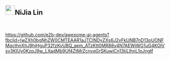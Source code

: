 <div class="markdown-heading"><h2 class="heading-element">
<a target="_blank" rel="noopener noreferrer nofollow" href="https://camo.githubusercontent.com/144aa6976402e961ed81512e339c6a9a5bf661d2fc7a6e58ca6b836a705e6c2c/68747470733a2f2f7370726f66696c652e6c696e652d7363646e2e6e65742f30684b76546f6766334946466c3546676669356770714a676c47467a4e615a30314c584852616278684654446c4e493174614269565a61423543536a74484a31594a41434a534e307846486a703142574d5f5a30446f6258346d536d35414946454d584868627551"><img src="https://camo.githubusercontent.com/144aa6976402e961ed81512e339c6a9a5bf661d2fc7a6e58ca6b836a705e6c2c/68747470733a2f2f7370726f66696c652e6c696e652d7363646e2e6e65742f30684b76546f6766334946466c3546676669356770714a676c47467a4e615a30314c584852616278684654446c4e493174614269565a61423543536a74484a31594a41434a534e307846486a703142574d5f5a30446f6258346d536d35414946454d584868627551" width="30" height="30" data-canonical-src="https://sprofile.line-scdn.net/0hKvTogf3IFFl5Fgfi5gpqJglGFzNaZ01LXHRabxhFTDlNI1taBiVZaB5CSjtHJ1YJACJSN0xFHjp1BWM_Z0DobX4mSm5AIFEMXHhbuQ" style="max-width: 100%;"></a>NiJia Lin</h2><a id="user-content-nijia-lin" class="anchor" aria-label="Permalink: NiJia Lin" href="#nijia-lin"><span aria-hidden="true" class="octicon octicon-link"></span></a></div><br><p><a href="https://github.com/e2b-dev/awesome-ai-agents?fbclid=IwZXh0bgNhZW0CMTEAAR1aJTClNDyZXs6J2vFkUNB7nD13oUONFMqcthnXtjJ9hjHguP32fzKvUBQ_aem_ATzKtt0MR88v4N7AEWjWG1uG4KOlVsv3KIUy0KzpJ9w_LXadMb9Uf4ZtMrZcnvqGrSKuwjCn13tjLIhnL1oJngtf">https://github.com/e2b-dev/awesome-ai-agents?fbclid=IwZXh0bgNhZW0CMTEAAR1aJTClNDyZXs6J2vFkUNB7nD13oUONFMqcthnXtjJ9hjHguP32fzKvUBQ_aem_ATzKtt0MR88v4N7AEWjWG1uG4KOlVsv3KIUy0KzpJ9w_LXadMb9Uf4ZtMrZcnvqGrSKuwjCn13tjLIhnL1oJngtf</a></p>
